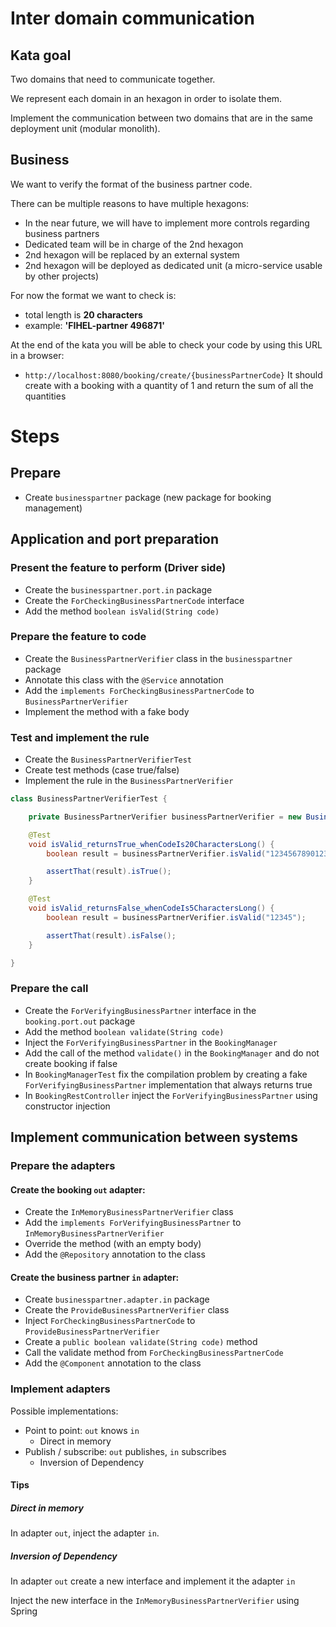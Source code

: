 # Inter domain communication
## Kata goal

Two domains that need to communicate together.

We represent each domain in an hexagon in order to isolate them.

Implement the communication between two domains that are in the same deployment unit (modular monolith).

## Business

We want to verify the format of the business partner code.

There can be multiple reasons to have multiple hexagons:
- In the near future, we will have to implement more controls regarding business partners
- Dedicated team will be in charge of the 2nd hexagon
- 2nd hexagon will be replaced by an external system
- 2nd hexagon will be deployed as dedicated unit (a micro-service usable by other projects)

For now the format we want to check is:
- total length is **20 characters**
- example: **'FIHEL-partner 496871'**

At the end of the kata you will be able to check your code by using this URL in a browser: 
- `http://localhost:8080/booking/create/{businessPartnerCode}`
It should create with a booking with a quantity of 1 and return the sum of all the quantities 

# Steps

## Prepare
- Create `businesspartner` package (new package for booking management)

## Application and port preparation

### Present the feature to perform (Driver side)
- Create the `businesspartner.port.in` package
- Create the `ForCheckingBusinessPartnerCode` interface
- Add the method `boolean isValid(String code)`

### Prepare the feature to code
- Create the `BusinessPartnerVerifier` class in the `businesspartner` package
- Annotate this class with the `@Service` annotation
- Add the `implements ForCheckingBusinessPartnerCode` to `BusinessPartnerVerifier`
- Implement the method with a fake body

### Test and implement the rule
- Create the `BusinessPartnerVerifierTest`
- Create test methods (case true/false)
- Implement the rule in the `BusinessPartnerVerifier`

```java
class BusinessPartnerVerifierTest {

    private BusinessPartnerVerifier businessPartnerVerifier = new BusinessPartnerVerifier();

    @Test
    void isValid_returnsTrue_whenCodeIs20CharactersLong() {
        boolean result = businessPartnerVerifier.isValid("12345678901234567890");

        assertThat(result).isTrue();
    }

    @Test
    void isValid_returnsFalse_whenCodeIs5CharactersLong() {
        boolean result = businessPartnerVerifier.isValid("12345");

        assertThat(result).isFalse();
    }

}
```

### Prepare the call
- Create the `ForVerifyingBusinessPartner` interface in the `booking.port.out` package
- Add the method `boolean validate(String code)`
- Inject the `ForVerifyingBusinessPartner` in the `BookingManager`
- Add the call of the method `validate()` in the `BookingManager` and do not create booking if false
- In `BookingManagerTest` fix the compilation problem by creating a fake `ForVerifyingBusinessPartner` implementation that always returns true
- In `BookingRestController` inject the `ForVerifyingBusinessPartner` using constructor injection

##  Implement communication between systems

### Prepare the adapters

#### Create the booking `out` adapter:
- Create the `InMemoryBusinessPartnerVerifier` class
- Add the `implements ForVerifyingBusinessPartner` to `InMemoryBusinessPartnerVerifier`
- Override the method (with an empty body)
- Add the `@Repository` annotation to the class

#### Create the business partner `in` adapter:
- Create `businesspartner.adapter.in` package
- Create the `ProvideBusinessPartnerVerifier` class
- Inject `ForCheckingBusinessPartnerCode` to `ProvideBusinessPartnerVerifier`
- Create a  `public boolean validate(String code)` method
- Call the validate method from `ForCheckingBusinessPartnerCode`
- Add the `@Component` annotation to the class

### Implement adapters

Possible implementations:
- Point to point: `out` knows `in`
   - Direct in memory
- Publish / subscribe: `out` publishes, `in` subscribes
   - Inversion of Dependency

#### Tips

##### Direct in memory

In adapter `out`, inject the adapter `in`.

##### Inversion of Dependency

In adapter `out` create a new interface and implement it the adapter `in`

Inject the new interface in the `InMemoryBusinessPartnerVerifier` using Spring
